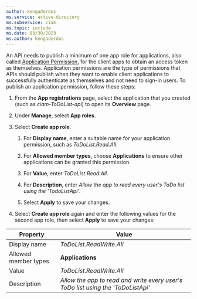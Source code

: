 ```yaml
---
author: kengaderdus
ms.service: active-directory
ms.subservice: ciam
ms.topic: include
ms.date: 03/30/2023
ms.author: kengaderdus
---
```

An API needs to publish a minimum of one app role for applications, also called [Application Permission](../../../../develop/permissions-consent-overview.md), for the client apps to obtain an access token as themselves. Application permissions are the type of permissions that APIs should publish when they want to enable client applications to successfully authenticate as themselves and not need to sign-in users. To publish an application permission, follow these steps:

1. From the **App registrations** page, select the application that you created (such as *ciam-ToDoList-api*) to open its **Overview** page.

1. Under **Manage**, select **App roles**.
 
1. Select **Create app role**.
    
    1. For **Display name**, enter a suitable name for your application permission, such as *ToDoList.Read.All*.
     
    1. For **Allowed member types**, choose **Applications** to ensure other applications can be granted this permission.
     
    1. For **Value**, enter *ToDoList.Read.All*.
     
    1. For **Description**, enter *Allow the app to read every user's ToDo list using the 'TodoListApi'*.
     
    1. Select **Apply** to save your changes.
    
1.  Select **Create app role** again and enter the following values for the second app role, then select **Apply** to save your changes:

| Property | Value |
|----------|-------| 
| Display name | *ToDoList.ReadWrite.All* |
| Allowed member types | **Applications** |
| Value | *ToDoList.ReadWrite.All* |
| Description | *Allow the app to read and write every user's ToDo list using the 'ToDoListApi'* |